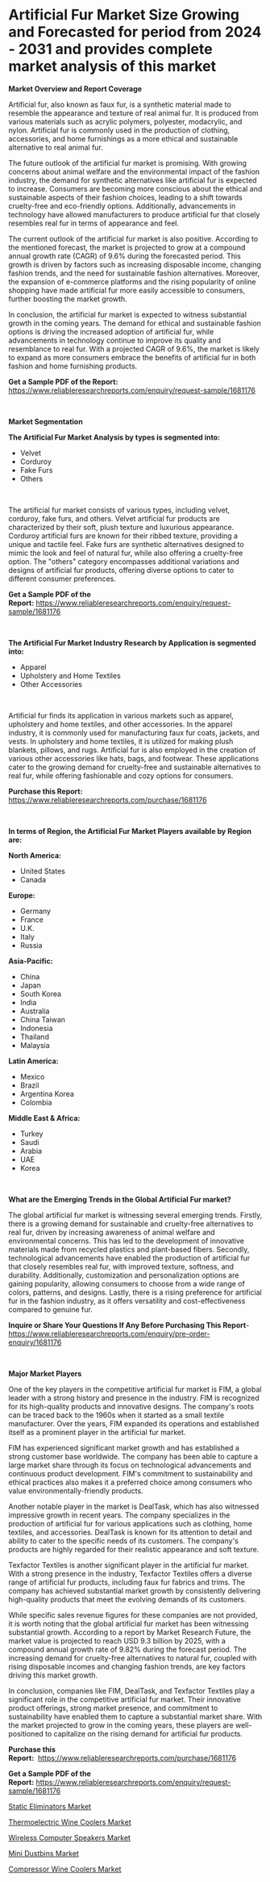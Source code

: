 <p><h1>Artificial Fur Market Size Growing and Forecasted for period from 2024 - 2031 and provides complete market analysis of this market</h1></p><p><strong>Market Overview and Report Coverage</strong></p>
<p><p>Artificial fur, also known as faux fur, is a synthetic material made to resemble the appearance and texture of real animal fur. It is produced from various materials such as acrylic polymers, polyester, modacrylic, and nylon. Artificial fur is commonly used in the production of clothing, accessories, and home furnishings as a more ethical and sustainable alternative to real animal fur.</p><p>The future outlook of the artificial fur market is promising. With growing concerns about animal welfare and the environmental impact of the fashion industry, the demand for synthetic alternatives like artificial fur is expected to increase. Consumers are becoming more conscious about the ethical and sustainable aspects of their fashion choices, leading to a shift towards cruelty-free and eco-friendly options. Additionally, advancements in technology have allowed manufacturers to produce artificial fur that closely resembles real fur in terms of appearance and feel.</p><p>The current outlook of the artificial fur market is also positive. According to the mentioned forecast, the market is projected to grow at a compound annual growth rate (CAGR) of 9.6% during the forecasted period. This growth is driven by factors such as increasing disposable income, changing fashion trends, and the need for sustainable fashion alternatives. Moreover, the expansion of e-commerce platforms and the rising popularity of online shopping have made artificial fur more easily accessible to consumers, further boosting the market growth.</p><p>In conclusion, the artificial fur market is expected to witness substantial growth in the coming years. The demand for ethical and sustainable fashion options is driving the increased adoption of artificial fur, while advancements in technology continue to improve its quality and resemblance to real fur. With a projected CAGR of 9.6%, the market is likely to expand as more consumers embrace the benefits of artificial fur in both fashion and home furnishing products.</p></p>
<p><strong>Get a Sample PDF of the Report:</strong> <a href="https://www.reliableresearchreports.com/enquiry/request-sample/1681176">https://www.reliableresearchreports.com/enquiry/request-sample/1681176</a></p>
<p>&nbsp;</p>
<p><strong>Market Segmentation</strong></p>
<p><strong>The Artificial Fur Market Analysis by types is segmented into:</strong></p>
<p><ul><li>Velvet</li><li>Corduroy</li><li>Fake Furs</li><li>Others</li></ul></p>
<p>&nbsp;</p>
<p><p>The artificial fur market consists of various types, including velvet, corduroy, fake furs, and others. Velvet artificial fur products are characterized by their soft, plush texture and luxurious appearance. Corduroy artificial furs are known for their ribbed texture, providing a unique and tactile feel. Fake furs are synthetic alternatives designed to mimic the look and feel of natural fur, while also offering a cruelty-free option. The "others" category encompasses additional variations and designs of artificial fur products, offering diverse options to cater to different consumer preferences.</p></p>
<p><strong>Get a Sample PDF of the Report:</strong>&nbsp;<a href="https://www.reliableresearchreports.com/enquiry/request-sample/1681176">https://www.reliableresearchreports.com/enquiry/request-sample/1681176</a></p>
<p>&nbsp;</p>
<p><strong>The Artificial Fur Market Industry Research by Application is segmented into:</strong></p>
<p><ul><li>Apparel</li><li>Upholstery and Home Textiles</li><li>Other Accessories</li></ul></p>
<p>&nbsp;</p>
<p><p>Artificial fur finds its application in various markets such as apparel, upholstery and home textiles, and other accessories. In the apparel industry, it is commonly used for manufacturing faux fur coats, jackets, and vests. In upholstery and home textiles, it is utilized for making plush blankets, pillows, and rugs. Artificial fur is also employed in the creation of various other accessories like hats, bags, and footwear. These applications cater to the growing demand for cruelty-free and sustainable alternatives to real fur, while offering fashionable and cozy options for consumers.</p></p>
<p><strong>Purchase this Report:</strong>&nbsp; <a href="https://www.reliableresearchreports.com/purchase/1681176">https://www.reliableresearchreports.com/purchase/1681176</a></p>
<p>&nbsp;</p>
<p><strong>In terms of Region, the Artificial Fur Market Players available by Region are:</strong></p>
<p>
    <p> <strong> North America: </strong>
        <ul>
            <li>United States</li>
            <li>Canada</li>
        </ul>
        </p> 
    <p> <strong> Europe: </strong>
        <ul>
            <li>Germany</li>
            <li>France</li>
            <li>U.K.</li>
            <li>Italy</li>
            <li>Russia</li>
        </ul>
        </p> 
    <p> <strong> Asia-Pacific: </strong>
        <ul>
            <li>China</li>
            <li>Japan</li>
            <li>South Korea</li>
            <li>India</li>
            <li>Australia</li>
            <li>China Taiwan</li>
            <li>Indonesia</li>
            <li>Thailand</li>
            <li>Malaysia</li>
        </ul>
        </p> 
    <p> <strong> Latin America: </strong>
        <ul>
            <li>Mexico</li>
            <li>Brazil</li>
            <li>Argentina Korea</li>
            <li>Colombia</li>
        </ul>
        </p> 
    <p> <strong> Middle East & Africa: </strong>
        <ul>
            <li>Turkey</li>
            <li>Saudi</li>
            <li>Arabia</li>
            <li>UAE</li>
            <li>Korea</li>
        </ul>
    </p>
    </p>
<p>&nbsp;</p>
<p><strong>What are the Emerging Trends in the Global Artificial Fur market?</strong></p>
<p><p>The global artificial fur market is witnessing several emerging trends. Firstly, there is a growing demand for sustainable and cruelty-free alternatives to real fur, driven by increasing awareness of animal welfare and environmental concerns. This has led to the development of innovative materials made from recycled plastics and plant-based fibers. Secondly, technological advancements have enabled the production of artificial fur that closely resembles real fur, with improved texture, softness, and durability. Additionally, customization and personalization options are gaining popularity, allowing consumers to choose from a wide range of colors, patterns, and designs. Lastly, there is a rising preference for artificial fur in the fashion industry, as it offers versatility and cost-effectiveness compared to genuine fur.</p></p>
<p><strong>Inquire or Share Your Questions If Any Before Purchasing This Report</strong>- <a href="https://www.reliableresearchreports.com/enquiry/pre-order-enquiry/1681176">https://www.reliableresearchreports.com/enquiry/pre-order-enquiry/1681176</a></p>
<p>&nbsp;</p>
<p><strong>Major Market Players</strong></p>
<p><p>One of the key players in the competitive artificial fur market is FIM, a global leader with a strong history and presence in the industry. FIM is recognized for its high-quality products and innovative designs. The company's roots can be traced back to the 1960s when it started as a small textile manufacturer. Over the years, FIM expanded its operations and established itself as a prominent player in the artificial fur market.</p><p>FIM has experienced significant market growth and has established a strong customer base worldwide. The company has been able to capture a large market share through its focus on technological advancements and continuous product development. FIM's commitment to sustainability and ethical practices also makes it a preferred choice among consumers who value environmentally-friendly products.</p><p>Another notable player in the market is DealTask, which has also witnessed impressive growth in recent years. The company specializes in the production of artificial fur for various applications such as clothing, home textiles, and accessories. DealTask is known for its attention to detail and ability to cater to the specific needs of its customers. The company's products are highly regarded for their realistic appearance and soft texture.</p><p>Texfactor Textiles is another significant player in the artificial fur market. With a strong presence in the industry, Texfactor Textiles offers a diverse range of artificial fur products, including faux fur fabrics and trims. The company has achieved substantial market growth by consistently delivering high-quality products that meet the evolving demands of its customers.</p><p>While specific sales revenue figures for these companies are not provided, it is worth noting that the global artificial fur market has been witnessing substantial growth. According to a report by Market Research Future, the market value is projected to reach USD 9.3 billion by 2025, with a compound annual growth rate of 9.82% during the forecast period. The increasing demand for cruelty-free alternatives to natural fur, coupled with rising disposable incomes and changing fashion trends, are key factors driving this market growth.</p><p>In conclusion, companies like FIM, DealTask, and Texfactor Textiles play a significant role in the competitive artificial fur market. Their innovative product offerings, strong market presence, and commitment to sustainability have enabled them to capture a substantial market share. With the market projected to grow in the coming years, these players are well-positioned to capitalize on the rising demand for artificial fur products.</p></p>
<p><strong>Purchase this Report:</strong>&nbsp;&nbsp;<a href="https://www.reliableresearchreports.com/purchase/1681176">https://www.reliableresearchreports.com/purchase/1681176</a></p>
<p></p>
<p><strong>Get a Sample PDF of the Report:</strong>&nbsp;<a href="https://www.reliableresearchreports.com/enquiry/request-sample/1681176">https://www.reliableresearchreports.com/enquiry/request-sample/1681176</a></p>
<p><p><a href="https://github.com/ambrozg/Market-Research-Report-List-2/blob/main/static-eliminators-market.md">Static Eliminators Market</a></p><p><a href="https://github.com/scarol104/Market-Research-Report-List-2/blob/main/thermoelectric-wine-coolers-market.md">Thermoelectric Wine Coolers Market</a></p><p><a href="https://github.com/gshchiplitsov/Market-Research-Report-List-2/blob/main/wireless-computer-speakers-market.md">Wireless Computer Speakers Market</a></p><p><a href="https://github.com/dzharov81/Market-Research-Report-List-2/blob/main/mini-dustbins-market.md">Mini Dustbins Market</a></p><p><a href="https://github.com/deliacustodio40/Market-Research-Report-List-2/blob/main/compressor-wine-coolers-market.md">Compressor Wine Coolers Market</a></p></p>